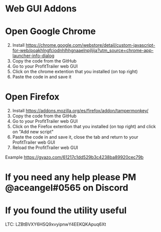 # Web GUI Addons
# Open Google Chrome
2. Install https://chrome.google.com/webstore/detail/custom-javascript-for-web/poakhlngfciodnhlhhgnaaelnpjljija?utm_source=chrome-app-launcher-info-dialog
3. Copy the code from the GitHub
4. Go to your ProfitTrailer web GUI
5. Click on the chrome extention that you installed (on top right)
6. Paste the code in and save it

# Open Firefox
2. Install https://addons.mozilla.org/es/firefox/addon/tampermonkey/
3. Copy the code from the GitHub
4. Go to your ProfitTrailer web GUI
5. Click on the Firefox extention that you installed (on top right) and click on "Add new script"
6. Paste the code in and save it, close the tab and return to your ProfitTrailer web GUI
7. Reload the ProfitTrailer web GUI

Example https://gyazo.com/61217c1dd529b3c4238ba89920cec79b

# If you need any help please PM @aceangel#0565 on Discord

# If you found the utility useful

LTC: LZBtBVXY6HSQ9xvyipnwY4EEKQKApuq6Xt
